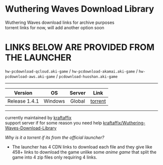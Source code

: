 # Wuthering Waves Download Library
Wuthering Waves download links for archive purposes \
torrent links for now, will add another option soon

# LINKS BELOW ARE PROVIDED FROM THE LAUNCHER 
`hw-pcdownload-qcloud.aki-game`‎ / `hw-pcdownload-akamai.aki-game` /
`hw-pcdownload-aws.aki-game` / 
`pcdownload-huoshan.aki-game`
___
| Version | OS | Server | Link |
|:-------:|:--:|:------:|:----:|
| Release 1.4.1 | Windows | Global | [torrent](https://github.com/KraftAffix/Wuthering-Waves-Download-Library/raw/refs/heads/main/Wuthering%20Waves%20Game.torrent) |
___
currently maintained by [kraftaffix](https://github.com/KraftAffix) \
support server if for some reason you need help [kraftaffix/Wuthering-Waves-Download-Library](https://discord.gg/f3fTWdDmh5)

*Why is it a torrent if its from the official launcher?*
- The launcher has 4 CDN links to download each file and they give like 458+ links to download the game unlike some _anime game_ that split the game into 4 zip files only requiring 4 links.